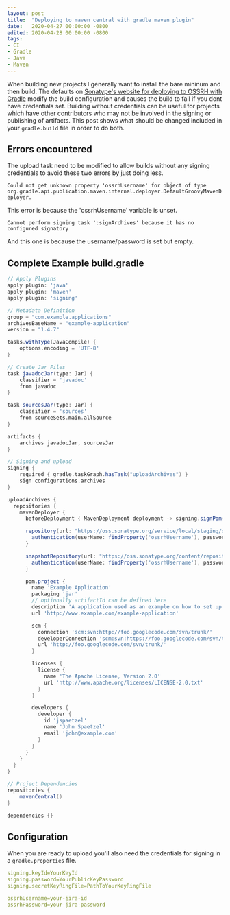 ```yaml
---
layout: post
title:  "Deploying to maven central with gradle maven plugin"
date:   2020-04-27 00:00:00 -0800
edited: 2020-04-28 00:00:00 -0800
tags:
- CI
- Gradle
- Java
- Maven
---
```


When building new projects I generally want to install the bare mininum and then build. The defaults on [Sonatype's website for deploying to OSSRH with Gradle](https://central.sonatype.org/pages/gradle.html) modify the build configuration and causes the build to fail if you dont have credentials set. Building without credentials can be useful for projects which have other contributors who may not be involved in the signing or publishing of artifacts. This post shows what should be changed included in your `gradle.build` file in order to do both.


## Errors encountered

The upload task need to be modified to allow builds without any signing credentials to avoid these two errors by just doing less.

```Could not get unknown property 'ossrhUsername' for object of type org.gradle.api.publication.maven.internal.deployer.DefaultGroovyMavenDeployer.```

This error is because the 'ossrhUsername' variable is unset.

```Cannot perform signing task ':signArchives' because it has no configured signatory```

And this one is because the username/password is set but empty.

## Complete Example build.gradle

```groovy
// Apply Plugins
apply plugin: 'java'
apply plugin: 'maven'
apply plugin: 'signing'

// Metadata Definition
group = "com.example.applications"
archivesBaseName = "example-application"
version = "1.4.7"

tasks.withType(JavaCompile) {
	options.encoding = 'UTF-8'
}

// Create Jar Files
task javadocJar(type: Jar) {
    classifier = 'javadoc'
    from javadoc
}

task sourcesJar(type: Jar) {
    classifier = 'sources'
    from sourceSets.main.allSource
}

artifacts {
    archives javadocJar, sourcesJar
}

// Signing and upload
signing {
    required { gradle.taskGraph.hasTask("uploadArchives") }
    sign configurations.archives
}

uploadArchives {
  repositories {
    mavenDeployer {
      beforeDeployment { MavenDeployment deployment -> signing.signPom(deployment) }

      repository(url: "https://oss.sonatype.org/service/local/staging/deploy/maven2/") {
        authentication(userName: findProperty('ossrhUsername'), password: findProperty('ossrhPassword'))
      }

      snapshotRepository(url: "https://oss.sonatype.org/content/repositories/snapshots/") {
        authentication(userName: findProperty('ossrhUsername'), password: findProperty('ossrhPassword'))
      }

      pom.project {
        name 'Example Application'
        packaging 'jar'
        // optionally artifactId can be defined here  
        description 'A application used as an example on how to set up pushing  its components to the Central Repository.'
        url 'http://www.example.com/example-application'

        scm {
          connection 'scm:svn:http://foo.googlecode.com/svn/trunk/'
          developerConnection 'scm:svn:https://foo.googlecode.com/svn/trunk/'
          url 'http://foo.googlecode.com/svn/trunk/'
        }

        licenses {
          license {
            name 'The Apache License, Version 2.0'
            url 'http://www.apache.org/licenses/LICENSE-2.0.txt'
          }
        }

        developers {
          developer {
            id 'jspaetzel'
            name 'John Spaetzel'
            email 'john@example.com'
          }
        }
      }
    }
  }
}

// Project Dependencies
repositories {
    mavenCentral()
}

dependencies {}
```

## Configuration

When you are ready to upload you'll also need the credentials for signing in a `gradle.properties` file.

```yaml
signing.keyId=YourKeyId
signing.password=YourPublicKeyPassword
signing.secretKeyRingFile=PathToYourKeyRingFile

ossrhUsername=your-jira-id
ossrhPassword=your-jira-password
```